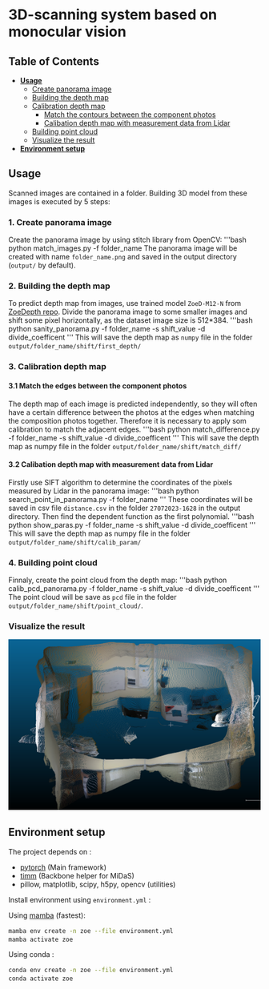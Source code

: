 # **3D-scanning system based on monocular vision** <!-- omit in toc -->
## **Table of Contents** <!-- omit in toc -->
- [**Usage**](#usage)
  - [Create panorama image](#1-create-panorama-image)
  - [Building the depth map](#2-building-the-depth-map)
  - [Calibration depth map](#3-calibration-depth-map)
    - [Match the contours between the component photos](#31-match-the-contours-between-the-component-photos)
    - [Calibation depth map with measurement data from Lidar](#32-calibation-depth-map-with-measurement-data-from-lidar)
  - [Building point cloud](#4-building-point-cloud)
  - [Visualize the result](#visualize-the-result)
- [**Environment setup**](#environment-setup)

## **Usage**
Scanned images are contained in a folder. Building 3D model from these images is executed by 5 steps:
### 1. Create panorama image
Create the panorama image by using stitch library from OpenCV:
'''bash
python match_images.py -f folder_name
The panorama image will be created with name `folder_name.png` and saved in the output directory (`output/` by default).
### 2. Building the depth map
To predict depth map from images, use trained model `ZoeD-M12-N` from [ZoeDepth repo](https://github.com/isl-org/ZoeDepth).
Divide the panorama image to some smaller images and shift some pixel horizontally, as the dataset image size is 512*384.
'''bash
python sanity_panorama.py -f folder_name -s shift_value -d divide_coefficent
'''
This will save the depth map as `numpy` file in the folder `output/folder_name/shift/first_depth/`
### 3. Calibration depth map
#### 3.1 Match the edges between the component photos
The depth map of each image is predicted independently, so they will often have a certain difference between the photos at the edges when matching the composition photos together. Therefore it is necessary to apply som calibration to match the adjacent edges.
'''bash
python match_difference.py -f folder_name -s shift_value -d divide_coefficent
'''
This will save the depth map as numpy file in the folder `output/folder_name/shift/match_diff/`
#### 3.2 Calibation depth map with measurement data from Lidar
Firstly use SIFT algorithm to determine the coordinates of the pixels measured by Lidar in the panorama image:
'''bash
python search_point_in_panorama.py -f folder_name
'''
These coordinates will be saved in csv file `distance.csv` in the folder `27072023-1628` in the output directory.
Then find the dependent function as the first polynomial.
'''bash
python show_paras.py -f folder_name -s shift_value -d divide_coefficent
'''
This will save the depth map as numpy file in the folder `output/folder_name/shift/calib_param/`
### 4. Building point cloud
Finnaly, create the point cloud from the depth map:
'''bash
python calib_pcd_panorama.py -f folder_name -s shift_value -d divide_coefficent
'''
The point cloud will be save as `pcd` file in the folder `output/folder_name/shift/point_cloud/`.

### Visualize the result
![teaser](example_result/room3d.png)

## **Environment setup**
The project depends on :
- [pytorch](https://pytorch.org/) (Main framework)
- [timm](https://timm.fast.ai/)  (Backbone helper for MiDaS)
- pillow, matplotlib, scipy, h5py, opencv (utilities)

Install environment using `environment.yml` : 

Using [mamba](https://github.com/mamba-org/mamba) (fastest):
```bash
mamba env create -n zoe --file environment.yml
mamba activate zoe
```
Using conda : 

```bash
conda env create -n zoe --file environment.yml
conda activate zoe
```